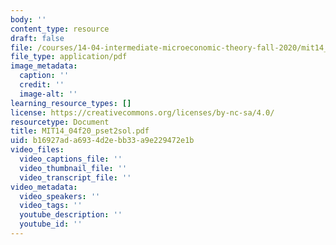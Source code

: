```yaml
---
body: ''
content_type: resource
draft: false
file: /courses/14-04-intermediate-microeconomic-theory-fall-2020/mit14_04f20_pset2sol.pdf
file_type: application/pdf
image_metadata:
  caption: ''
  credit: ''
  image-alt: ''
learning_resource_types: []
license: https://creativecommons.org/licenses/by-nc-sa/4.0/
resourcetype: Document
title: MIT14_04f20_pset2sol.pdf
uid: b16927ad-a693-4d2e-bb33-a9e229472e1b
video_files:
  video_captions_file: ''
  video_thumbnail_file: ''
  video_transcript_file: ''
video_metadata:
  video_speakers: ''
  video_tags: ''
  youtube_description: ''
  youtube_id: ''
---
```

